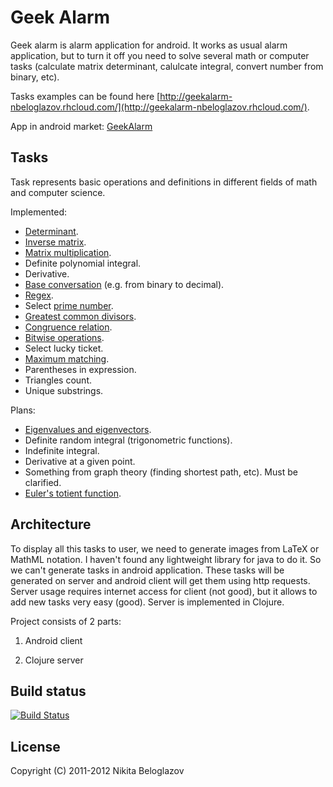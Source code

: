 # Geek Alarm

Geek alarm is alarm application for android. It works as usual alarm application, but to turn it off you need to solve several math or computer tasks (calculate matrix determinant, calulcate integral, convert number from binary, etc).

Tasks examples can be found here [http://geekalarm-nbeloglazov.rhcloud.com/](http://geekalarm-nbeloglazov.rhcloud.com/).

App in android market: [GeekAlarm](http://market.android.com/details?id=com.geek_alarm.android)

## Tasks

Task represents basic operations and definitions in different fields of math and computer science.

Implemented:

* [Determinant](http://en.wikipedia.org/wiki/Determinant).
* [Inverse matrix](http://en.wikipedia.org/wiki/Inverse_matrix).
* [Matrix multiplication](http://en.wikipedia.org/wiki/Matrix_multiplication).
* Definite polynomial integral.
* Derivative.
* [Base conversation](http://en.wikipedia.org/wiki/Base_conversion#Base_conversion) (e.g. from binary to decimal).
* [Regex](http://en.wikipedia.org/wiki/Regex).
* Select [prime number](http://en.wikipedia.org/wiki/Prime_number).
* [Greatest common divisors](http://en.wikipedia.org/wiki/Greatest_common_divisor).
* [Congruence relation](http://en.wikipedia.org/wiki/Modular_arithmetic).
* [Bitwise operations](http://en.wikipedia.org/wiki/Bitwise_operation).
* Select lucky ticket.
* [Maximum matching][matching].
* Parentheses in expression.
* Triangles count.
* Unique substrings.

Plans:

* [Eigenvalues and eigenvectors](http://en.wikipedia.org/wiki/Eigenvalue,_eigenvector_and_eigenspace).
* Definite random integral (trigonometric functions).
* Indefinite integral.
* Derivative at a given point.
* Something from graph theory (finding shortest path, etc). Must be clarified.
* [Euler's totient function](http://en.wikipedia.org/wiki/Euler%27s_totient_function).

## Architecture

To display all this tasks to user, we need to generate images from LaTeX or MathML notation. I haven't found any lightweight library for java to do it. So we can't generate tasks in android application. These tasks will be generated on server and android client will get them using http requests. Server usage requires internet access for client (not good), but it allows to add new tasks very easy (good). Server is implemented in Clojure.

Project consists of 2 parts:

 1. Android client

 2. Clojure server

## Build status

[![Build Status](https://secure.travis-ci.org/nbeloglazov/GeekAlarm.png)](http://travis-ci.org/nbeloglazov/GeekAlarm)

## License

Copyright (C) 2011-2012 Nikita Beloglazov

[matching]: http://en.wikipedia.org/wiki/Matching_(graph_theory)
